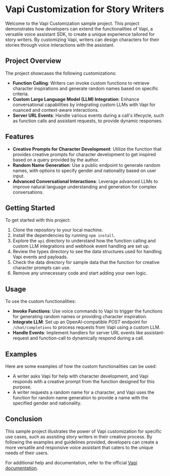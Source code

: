 # Vapi Customization for Story Writers

Welcome to the Vapi Customization sample project. This project demonstrates how developers can extend the functionalities of Vapi, a versatile voice assistant SDK, to create a unique experience tailored for story writers. By customizing Vapi, writers can design characters for their stories through voice interactions with the assistant.

## Project Overview

The project showcases the following customizations:

- **Function Calling**: Writers can invoke custom functions to retrieve character inspirations and generate random names based on specific criteria.
- **Custom Large Language Model (LLM) Integration**: Enhance conversational capabilities by integrating custom LLMs with Vapi for nuanced and context-aware interactions.
- **Server URL Events**: Handle various events during a call's lifecycle, such as function calls and assistant requests, to provide dynamic responses.

## Features

- **Creative Prompts for Character Development**: Utilize the function that provides creative prompts for character development to get inspired based on a query provided by the author.
- **Random Name Generation**: Use a public endpoint to generate random names, with options to specify gender and nationality based on user input.
- **Advanced Conversational Interactions**: Leverage advanced LLMs to improve natural language understanding and generation for complex conversations.

## Getting Started

To get started with this project:

1. Clone the repository to your local machine.
2. Install the dependencies by running `npm install`.
3. Explore the `api` directory to understand how the function calling and custom LLM integrations and webhook event handling are set up.
4. Review the types directory to see the data structures used for handling Vapi events and payloads.
5. Check the data directory for sample data that the function for creative character prompts can use.
6. Remove any unnecessary code and start adding your own logic.

## Usage

To use the custom functionalities:

- **Invoke Functions**: Use voice commands to Vapi to trigger the functions for generating random names or providing character inspiration.
- **Integrate LLM**: Set up an OpenAI-compatible _POST_ endpoint for `/chat/completions` to process requests from Vapi using a custom LLM.
- **Handle Events**: Implement handlers for server URL events like assistant-request and function-call to dynamically respond during a call.

## Examples

Here are some examples of how the custom functionalities can be used:

- A writer asks Vapi for help with character development, and Vapi responds with a creative prompt from the function designed for this purpose.
- A writer requests a random name for a character, and Vapi uses the function for random name generation to provide a name with the specified gender and nationality.

## Conclusion

This sample project illustrates the power of Vapi customization for specific use cases, such as assisting story writers in their creative process. By following the examples and guidelines provided, developers can create a more versatile and responsive voice assistant that caters to the unique needs of their users.

For additional help and documentation, refer to the official [Vapi documentation](https://docs.vapi.ai).
